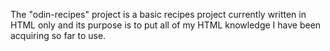 The "odin-recipes" project is a basic recipes project currently written in HTML only and its purpose is to put all of my HTML knowledge I have been acquiring so far to use.
